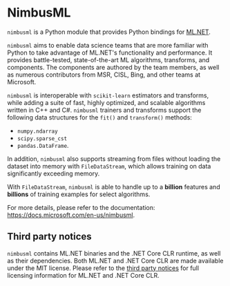 # NimbusML

`nimbusml` is a Python module that provides Python bindings for [ML.NET](https://github.com/dotnet/machinelearning). 

`nimbusml` aims to enable data science teams that are more familiar with Python
to take advantage of ML.NET's functionality and performance. It provides
battle-tested, state-of-the-art ML algorithms, transforms, and components. The
components are authored by the team members, as well as numerous contributors
from MSR, CISL, Bing, and other teams at Microsoft.

`nimbusml` is interoperable with `scikit-learn` estimators and transforms,
while adding a suite of fast, highly optimized, and scalable algorithms written
in C++ and C\#. `nimbusml` trainers and transforms support the following data
structures for the `fit()` and `transform()` methods:

-   `numpy.ndarray`
-   `scipy.sparse_cst`
-   `pandas.DataFrame`.

In addition, `nimbusml` also supports streaming from files without loading the
dataset into memory with `FileDataStream`, which allows training on data
significantly exceeding memory.

With `FileDataStream`, `nimbusml` is able to handle up to a **billion**
features and **billions** of training examples for select algorithms.

For more details, please refer to the documentation:
<https://docs.microsoft.com/en-us/nimbusml>.

## Third party notices

`nimbusml` contains ML.NET binaries and the .NET Core CLR runtime, as well as
their dependencies. Both ML.NET and .NET Core CLR are made available under the
MIT license. Please refer to the [third party notices](https://github.com/microsoft/NimbusML/blob/master/THIRD-PARTY-NOTICES.txt)
for full licensing information for ML.NET and .NET Core CLR.